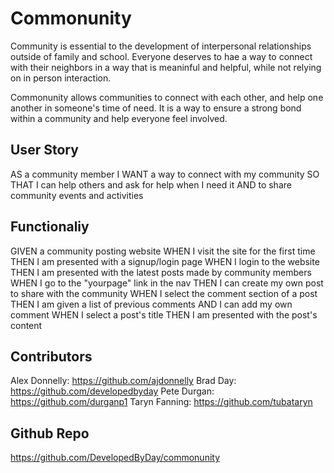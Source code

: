 # Commonunity

Community is essential to the development of interpersonal relationships outside of family and school. Everyone deserves to hae a way to connect with their neighbors in a way that is meaninful and helpful, while not relying on in person interaction. 

Commonunity allows communities to connect with each other, and help one another in someone's time of need. It is a way to ensure a strong bond within a community and help everyone feel involved.

## User Story

AS a community member
I WANT a way to connect with my community
SO THAT I can help others and ask for help when I need it
AND to share community events and activities


## Functionaliy

GIVEN a community posting website
WHEN I visit the site for the first time
THEN I am presented with a signup/login page
WHEN I login to the website
THEN I am presented with the latest posts made by community members
WHEN I go to the "yourpage" link in the nav
THEN I can create my own post to share with the community
WHEN I select the comment section of a post
THEN I am given a list of previous comments 
AND I can add my own comment
WHEN I select a post's title
THEN I am presented with the post's content

## Contributors

Alex Donnelly: https://github.com/ajdonnelly
Brad Day: https://github.com/developedbyday
Pete Durgan: https://github.com/durganp1
Taryn Fanning: https://github.com/tubataryn

## Github Repo

https://github.com/DevelopedByDay/commonunity